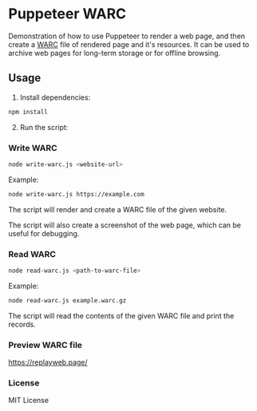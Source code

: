# Puppeteer WARC

Demonstration of how to use Puppeteer to render a web page, and then create a [WARC](https://iipc.github.io/warc-specifications/specifications/warc-format/warc-1.1/) file of rendered page and it's resources. It can be used to archive web pages for long-term storage or for offline browsing.

## Usage

1. Install dependencies:

```bash
npm install
```

2. Run the script:

### Write WARC

```bash
node write-warc.js <website-url>
```

Example:

```bash
node write-warc.js https://example.com
```

The script will render and create a WARC file of the given website.

The script will also create a screenshot of the web page, which can be useful for debugging.

### Read WARC

```bash
node read-warc.js <path-to-warc-file>
```

Example:

```bash
node read-warc.js example.warc.gz
```

The script will read the contents of the given WARC file and print the records.

### Preview WARC file

https://replayweb.page/

### License

MIT License
